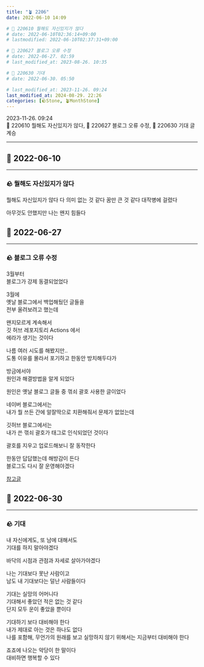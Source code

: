 ```yaml
---
title: "🪴 2206"
date: 2022-06-10 14:09

# 🌱 220610 뭘해도 자신있지가 않다
# date: 2022-06-10T02:36:14+09:00
# lastmodified: 2022-06-10T02:37:31+09:00

# 🌱 220627 블로그 오류 수정
# date: 2022-06-27. 02:59
# last_modified_at: 2023-08-26. 10:35

# 🌱 220630 기대
# date: 2022-06-30. 05:50

# last_modified_at: 2023-11-26. 09:24
last_modified_at: 2024-08-29. 22:26
categories: [🪨Stone, 🪴MonthStone]
---
```


2023-11-26. 09:24  
🌱 220610 뭘해도 자신있지가 않다, 🌱 220627 블로그 오류 수정, 🌱 220630 기대 글 계승  

---

## 🗿 2022-06-10

---

### 🪨 뭘해도 자신있지가 않다

뭘해도 자신있지가 않다
다 의미 없는 것 같다
꿈만 큰 것 같다
대작병에 걸렸다

아무것도 안했지만
나는 왠지 힘들다

## 🗿 2022-06-27

---

### 🪨 블로그 오류 수정

3월부터  
블로그가 강제 동결되었었다  

3월에  
옛날 블로그에서 백업해뒀던 글들을  
전부 올려보려고 했는데  

왠지모르게 계속해서  
깃 허브 레포지토리 Actions 에서  
에라가 생기는 것이다  

나름 여러 시도를 해봤지만..  
도통 이유를 몰라서 포기하고 한동안 방치해두다가  

방금에서야  
원인과 해결방법을 알게 되었다  

원인은 옛날 블로그 글들 중 꺾쇠 괄호 사용한 글이었다  

네이버 블로그에서는  
내가 뭘 쓰든 간에 알잘딱으로 치환해줘서 문제가 없었는데  

깃허브 블로그에서는  
내가 쓴 꺾쇠 괄호가 태그로 인식되었던 것이다  

괄호를 지우고 업로드해보니 잘 동작한다  

한동안 답답했는데 해방감이 든다  
블로그도 다시 잘 운영해야겠다  

[참고글](https://seobie.github.io/blog/git-action-struggles)  

## 🗿 2022-06-30

---

### 🪨 기대

내 자신에게도, 또 남에 대해서도  
기대를 하지 말아야겠다  

바닥의 시점과 관점과 자세로 살아가야겠다  

나는 기대보다 못난 사람이고  
남도 내 기대보다는 덜난 사람들이다  

기대는 실망의 어머니다  
기대해서 좋았던 적은 없는 것 같다  
단지 모두 운이 좋았을 뿐이다  

기대하기 보다 대비해야 한다  
내가 제대로 아는 것은 하나도 없다  
나를 포함해, 무언가의 원래를 보고 실망하지 않기 위해서는 지금부터 대비해야 한다  

죠죠에 나오는 악당이 한 말이다  
대비하면 행복할 수 있다  
